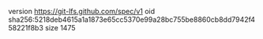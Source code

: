 version https://git-lfs.github.com/spec/v1
oid sha256:5218deb4615a1a1873e65cc5370e99a28bc755be8860cb8dd7942f458221f8b3
size 1475
